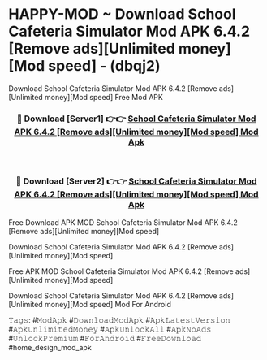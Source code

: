 # HAPPY-MOD ~ Download School Cafeteria Simulator Mod APK 6.4.2 [Remove ads][Unlimited money][Mod speed] - (dbqj2)
Download School Cafeteria Simulator Mod APK 6.4.2 [Remove ads][Unlimited money][Mod speed] Free Mod APK

<div align="center">
<h3>🔴 Download [Server1] 👉👉 <a href="https://apk-comot.site?title=School_Cafeteria_Simulator_Mod_APK_6.4.2_[Remove_ads][Unlimited_money][Mod_speed]">School Cafeteria Simulator Mod APK 6.4.2 [Remove ads][Unlimited money][Mod speed] Mod Apk</a></h3><br>

<h3>🔴 Download [Server2] 👉👉 <a href="https://apk-comot.site?title=School_Cafeteria_Simulator_Mod_APK_6.4.2_[Remove_ads][Unlimited_money][Mod_speed]">School Cafeteria Simulator Mod APK 6.4.2 [Remove ads][Unlimited money][Mod speed] Mod Apk</a></h3>
</div>


Free Download APK MOD School Cafeteria Simulator Mod APK 6.4.2 [Remove ads][Unlimited money][Mod speed]

Download School Cafeteria Simulator Mod APK 6.4.2 [Remove ads][Unlimited money][Mod speed] 

Free APK MOD School Cafeteria Simulator Mod APK 6.4.2 [Remove ads][Unlimited money][Mod speed] 

Download School Cafeteria Simulator Mod APK 6.4.2 [Remove ads][Unlimited money][Mod speed] Mod For Android

𝚃𝚊𝚐𝚜: #𝙼𝚘𝚍𝙰𝚙𝚔 #𝙳𝚘𝚠𝚗𝚕𝚘𝚊𝚍𝙼𝚘𝚍𝙰𝚙𝚔 #𝙰𝚙𝚔𝙻𝚊𝚝𝚎𝚜𝚝𝚅𝚎𝚛𝚜𝚒𝚘𝚗 #𝙰𝚙𝚔𝚄𝚗𝚕𝚒𝚖𝚒𝚝𝚎𝚍𝙼𝚘𝚗𝚎𝚢 #𝙰𝚙𝚔𝚄𝚗𝚕𝚘𝚌𝚔𝙰𝚕𝚕 #𝙰𝚙𝚔𝙽𝚘𝙰𝚍𝚜 #𝚄𝚗𝚕𝚘𝚌𝚔𝙿𝚛𝚎𝚖𝚒𝚞𝚖 #𝙵𝚘𝚛𝙰𝚗𝚍𝚛𝚘𝚒𝚍 #𝙵𝚛𝚎𝚎𝙳𝚘𝚠𝚗𝚕𝚘𝚊𝚍 #home_design_mod_apk